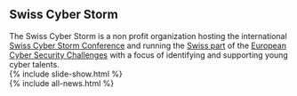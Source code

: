 <!-- include hero.html  for text animation --> 

<!-- include latest-news.html --> 
<!--
<article>
<h2>Registration SCS 2017</h2>
<div class="row">
  <div class="col-xs-12 col-sm-5">
    <a href="/conference"><img src="/img/venue/kkl_scs_2017.png" alt="Swiss Cyber Storm 2017"/></a>
  </div>
  <div class="col-xs-12 col-sm-5">
    <p style="font-size: 16pt">Swiss Cyber Storm 2018 is coming soon! |  
    <i>October 30<sup>th</sup></i> | Berne, Switzerland</p>
   <a class="btn btn-primary" href="http://scs2017.eventbee.com" target="_blank">Register now</a> 
  </div>
</div>
</article>
-->
<article>
<h2>Swiss Cyber Storm</h2>
The Swiss Cyber Storm is a non profit organization hosting the international <a href="/conference/">Swiss Cyber Storm Conference</a> and running the <a href="/challenges">Swiss part</a> of the <a href="http://www.europeancybersecuritychallenge.eu" target="_blank">European Cyber Security Challenges</a> with a focus of identifying and supporting young cyber talents.
</article>
<article>
{% include slide-show.html %}
</article>
{% include all-news.html %}

